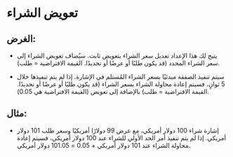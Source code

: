 # **تعويض الشراء**

## الغرض:

- يتيح لك هذا الإعداد تعديل سعر الشراء بتعويض ثابت. سيُضاف تعويض الشراء إلى سعر الشراء المحدد (قد يكون طلبًا أو عرضًا أو تحديدًا. القيمة الافتراضية = طلب).

- سيتم تنفيذ الصفقة مبدئيًا بسعر الشراء المُستلم في الإشارة. إذا لم يتم تنفيذها خلال 5 ثوانٍ، فسيتم إعادة محاولة الشراء بسعر الشراء (قد يكون طلبًا أو عرضًا أو تحديدًا. القيمة الافتراضية = طلب) بالإضافة إلى تعويض (القيمة الافتراضية هي 0.05).

## مثال:

- إشارة شراء 100 دولار أمريكي، مع عرض 99 دولارًا أمريكيًا وسعر طلب 101 دولار أمريكي. إذا لم يتم تنفيذ أمر الحد الأولي للشراء عند 100 دولار أمريكي، فسيتم إعادة محاولة الشراء عند 101 دولار أمريكي + 0.05 = 101.05 دولار أمريكي.